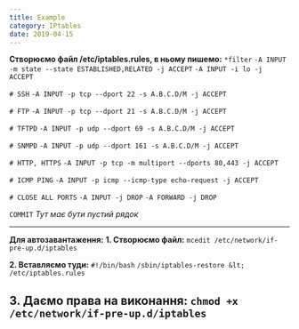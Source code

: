 ```yaml
---
title: Example
category: IPtables
date: 2019-04-15
---
```


**Створюємо файл /etc/iptables.rules, в ньому пишемо:**
`*filter`
`-A INPUT -m state --state ESTABLISHED,RELATED -j ACCEPT`
`-A INPUT -i lo -j ACCEPT`

`# SSH`
`-A INPUT -p tcp --dport 22 -s A.B.C.D/M -j ACCEPT`

`# FTP`
`-A INPUT -p tcp --dport 21 -s A.B.C.D/M -j ACCEPT`

`# TFTPD`
`-A INPUT -p udp --dport 69 -s A.B.C.D/M -j ACCEPT`

`# SNMPD`
`-A INPUT -p udp --dport 161 -s A.B.C.D/M -j ACCEPT`

`# HTTP, HTTPS`
`-A INPUT -p tcp -m multiport --dports 80,443 -j ACCEPT`

`# ICMP PING`
`-A INPUT -p icmp --icmp-type echo-request -j ACCEPT`

`# CLOSE ALL PORTS`
`-A INPUT -j DROP`
`-A FORWARD -j DROP`

`COMMIT`
_Тут має бути пустий рядок_

-----

**Для автозавантаження:**
**1. Створюємо файл:**
`mcedit /etc/network/if-pre-up.d/iptables`

**2. Вставляємо туди:**
`#!/bin/bash`
`/sbin/iptables-restore &lt; /etc/iptables.rules`

**3. Даємо права на виконання:**
`chmod +x /etc/network/if-pre-up.d/iptables`
-----